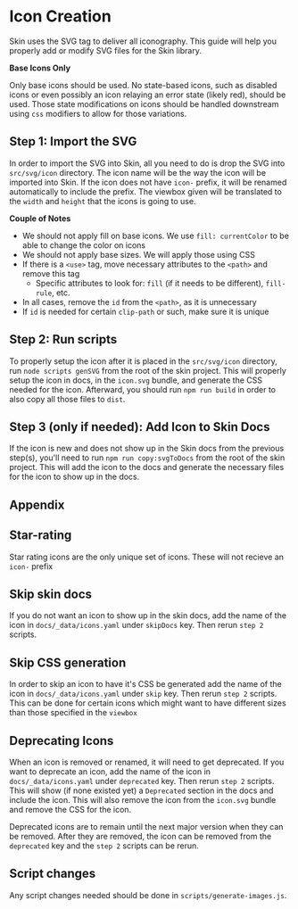 # Icon Creation

Skin uses the SVG tag to deliver all iconography. This guide will help you properly add or modify SVG files for the Skin library.

**Base Icons Only**

Only base icons should be used. No state-based icons, such as disabled icons or even possibly an icon relaying an error state (likely red), should be used. Those state modifications on icons should be handled downstream using `css` modifiers to allow for those variations.

## Step 1: Import the SVG

In order to import the SVG into Skin, all you need to do is drop the SVG into `src/svg/icon` directory. The icon name will be the way the icon will be imported into Skin. If the icon does not have `icon-` prefix, it will be renamed automatically to include the prefix.
The viewbox given will be translated to the `width` and `height` that the icons is going to use.

**Couple of Notes**

-   We should not apply fill on base icons. We use `fill: currentColor` to be able to change the color on icons
-   We should not apply base sizes. We will apply those using CSS
-   If there is a `<use>` tag, move necessary attributes to the `<path>` and remove this tag
    -   Specific attributes to look for: `fill` (if it needs to be different), `fill-rule`, etc.
-   In all cases, remove the `id` from the `<path>`, as it is unnecessary
-   If `id` is needed for certain `clip-path` or such, make sure it is unique

## Step 2: Run scripts

To properly setup the icon after it is placed in the `src/svg/icon` directory, run `node scripts genSVG` from the root of the skin project. This will properly setup the icon in docs, in the `icon.svg` bundle, and generate the CSS needed for the icon.
Afterward, you should run `npm run build` in order to also copy all those files to `dist`.

## Step 3 (only if needed): Add Icon to Skin Docs

If the icon is new and does not show up in the Skin docs from the previous step(s), you'll need to run `npm run copy:svgToDocs` from the root of the skin project. This will add the icon to the docs and generate the necessary files for the icon to show up in the docs.

## Appendix

## Star-rating

Star rating icons are the only unique set of icons. These will not recieve an `icon-` prefix

## Skip skin docs

If you do not want an icon to show up in the skin docs, add the name of the icon in `docs/_data/icons.yaml` under `skipDocs` key. Then rerun `step 2` scripts.

## Skip CSS generation

In order to skip an icon to have it's CSS be generated add the name of the icon in `docs/_data/icons.yaml` under `skip` key. Then rerun `step 2` scripts.
This can be done for certain icons which might want to have different sizes than those specified in the `viewbox`

## Deprecating Icons

When an icon is removed or renamed, it will need to get deprecated. If you want to deprecate an icon, add the name of the icon in `docs/_data/icons.yaml` under `deprecated` key. Then rerun `step 2` scripts. This will show (if none existed yet) a `Deprecated` section in the docs and include the icon. This will also remove the icon from the `icon.svg` bundle and remove the CSS for the icon.

Deprecated icons are to remain until the next major version when they can be removed. After they are removed, the icon can be removed from the `deprecated` key and the `step 2` scripts can be rerun.

## Script changes

Any script changes needed should be done in `scripts/generate-images.js`.
